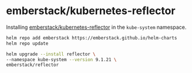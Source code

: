 # emberstack/kubernetes-reflector

Installing [emberstack/kubernetes-reflector](https://github.com/emberstack/kubernetes-reflector) in the `kube-system` namespace.

```bash
helm repo add emberstack https://emberstack.github.io/helm-charts
helm repo update

helm upgrade --install reflector \
--namespace kube-system --version 9.1.21 \
emberstack/reflector
```
